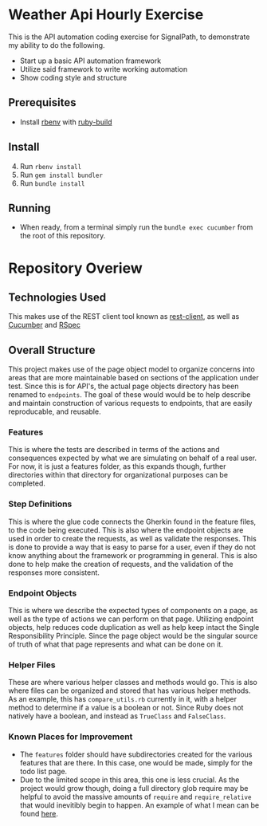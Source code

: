 # Weather Api Hourly Exercise

This is the API automation coding exercise for SignalPath, to demonstrate my ability to do the following.

* Start up a basic API automation framework
* Utilize said framework to write working automation
* Show coding style and structure

## Prerequisites
* Install [rbenv](https://github.com/rbenv/rbenv) with [ruby-build](https://github.com/rbenv/ruby-build)

## Install
4. Run `rbenv install`
5. Run `gem install bundler`
6. Run `bundle install`


## Running
* When ready, from a terminal simply run the `bundle exec cucumber` from the root of this repository.
 

# Repository Overiew

## Technologies Used
This makes use of the REST client tool known as [rest-client](https://github.com/rest-client/rest-client), as well as [Cucumber](https://cucumber.io/) and [RSpec](https://rspec.info/)

## Overall Structure
This project makes use of the page object model to organize concerns into areas that are more maintainable based on sections of the application under test. Since this is for API's, the actual page objects directory has been renamed to `endpoints`. The goal of these would would be to help describe and maintain construction of various requests to endpoints, that are easily reproducable, and reusable.

### Features
This is where the tests are described in terms of the actions and consequences expected by what we are simulating on behalf of a real user. For now, it is just a features folder, as this expands though, further directories within that directory for organizational purposes can be completed.

### Step Definitions
This is where the glue code connects the Gherkin found in the feature files, to the code being executed. This is also where the endpoint objects are used in order to create the requests, as well as validate the responses. This is done to provide a way that is easy to parse for a user, even if they do not know anything about the framework or programming in general. This is also done to help make the creation of requests, and the validation of the responses more consistent.

### Endpoint Objects
This is where we describe the expected types of components on a page, as well as the type of actions we can perform on that page. Utilizing endpoint objects, help reduces code duplication as well as help keep intact the Single Responsibility Principle. Since the page object would be the singular source of truth of what that page represents and what can be done on it.

### Helper Files
These are where various helper classes and methods would go. This is also where files can be organized and stored that has various helper methods. As an example, this has `compare_utils.rb` currently in it, with a helper method to determine if a value is a boolean or not. Since Ruby does not natively have a boolean, and instead as `TrueClass` and `FalseClass`.


### Known Places for Improvement
* The `features` folder should have subdirectories created for the various features that are there. In this case, one would be made, simply for the todo list page.
* Due to the limited scope in this area, this one is less crucial. As the project would grow though, doing a full directory glob require may be helpful to avoid the massive amounts of `require` and `require_relative` that would inevitibly begin to happen. An example of what I mean can be found [here](https://stackoverflow.com/a/4528011).
